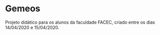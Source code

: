 # Gemeos
Projeto didático para os alunos da faculdade FACEC, criado entre os dias 14/04/2020 e 15/04/2020.
